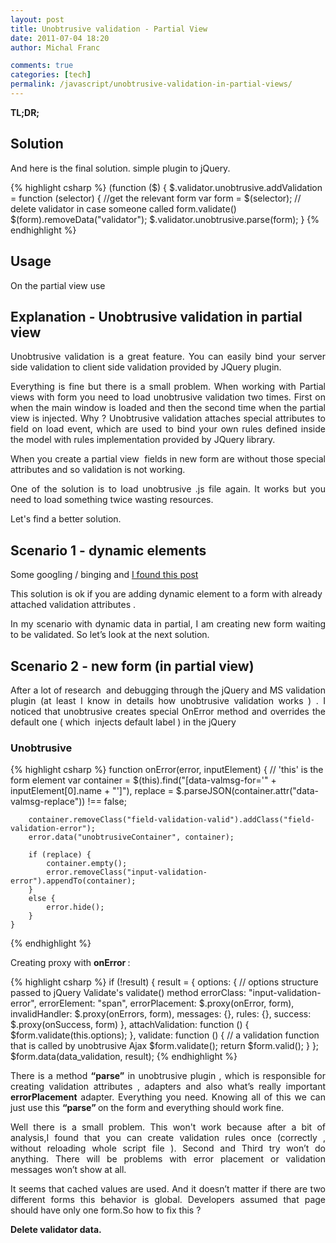 ```yaml
---
layout: post
title: Unobtrusive validation - Partial View
date: 2011-07-04 18:20
author: Michal Franc

comments: true
categories: [tech]
permalink: /javascript/unobtrusive-validation-in-partial-views/
---
```

<strong>TL;DR;</strong>

<h2>Solution</h2>
And here is the final solution. simple plugin to jQuery.

{% highlight csharp %}
(function ($) { 
    $.validator.unobtrusive.addValidation = function (selector) { 
    //get the relevant form 
    var form = $(selector); 
    // delete validator in case someone called form.validate()
    $(form).removeData("validator"); 
    $.validator.unobtrusive.parse(form); 
  }
{% endhighlight %}

<h2>Usage</h2>
On the partial view use

<h2>Explanation - Unobtrusive validation in partial view</h2>
<p align="justify">Unobtrusive validation is a great feature. You can easily bind your server side validation to client side validation provided by JQuery plugin.</p>
<p align="justify">Everything is fine but there is a small problem. When working with Partial views with form you need to load unobtrusive validation two times. First on when the main window is loaded and then the second time when the partial view is injected. Why ? Unobtrusive validation attaches special attributes to field on load event, which are used to bind your own rules defined inside the model with rules implementation provided by JQuery library.</p>
<p align="justify">When you create a partial view  fields in new form are without those special attributes and so validation is not working.</p>
<p align="justify">One of the solution is to load unobtrusive .js file again. It works but you need to load something twice wasting resources.</p>
Let's find a better solution.
<h2>Scenario 1 - dynamic elements</h2>
Some googling / binging and <a href="http://xhalent.wordpress.com/2011/01/24/applying-unobtrusive-validation-to-dynamic-content/">I found this post</a>

This solution is ok if you are adding dynamic element to a form with already attached validation attributes .
<p align="justify">In my scenario with dynamic data in partial, I am creating new form waiting to be validated. So let’s look at the next solution.</p>

<h2>Scenario 2 - new form (in partial view)</h2>

<p align="justify">After a lot of research  and debugging through the jQuery and MS validation plugin (at least I know in details how unobtrusive validation works ) . I noticed that unobtrusive creates special OnError method and overrides the default one ( which  injects default label ) in the jQuery</p>

<h3>Unobtrusive</h3>

{% highlight csharp %}
    function onError(error, inputElement) {  // 'this' is the form element
        var container = $(this).find("[data-valmsg-for='" + inputElement[0].name + "']"),
            replace = $.parseJSON(container.attr("data-valmsg-replace")) !== false;

        container.removeClass("field-validation-valid").addClass("field-validation-error");
        error.data("unobtrusiveContainer", container);

        if (replace) {
            container.empty();
            error.removeClass("input-validation-error").appendTo(container);
        }
        else {
            error.hide();
        }
    }
{% endhighlight %}

Creating proxy with <strong>onError </strong>:

{% highlight csharp %}
        if (!result) {
            result = {
                options: {  // options structure passed to jQuery Validate's validate() method
                    errorClass: "input-validation-error",
                    errorElement: "span",
                    errorPlacement: $.proxy(onError, form),
                    invalidHandler: $.proxy(onErrors, form),
                    messages: {},
                    rules: {},
                    success: $.proxy(onSuccess, form)
                },
                attachValidation: function () {
                    $form.validate(this.options);
                },
                validate: function () {  // a validation function that is called by unobtrusive Ajax
                    $form.validate();
                    return $form.valid();
                }
            };
            $form.data(data_validation, result);
{% endhighlight %}

<p align="justify">There is a method <strong>“parse”</strong> in unobtrusive plugin , which is responsible for creating validation attributes , adapters and also what’s really important <strong>errorPlacement</strong> adapter. Everything you need. Knowing all of this we can just use this <strong>“parse” </strong>on the form and everything should work fine.</p>

<p align="justify">Well there is a small problem. This won't work because after a bit of analysis,I found that you can create validation rules once (correctly , without reloading whole script file ). Second and Third try won’t do anything. There will be problems with error placement or validation messages won’t show at all.</p>

<p align="justify">It seems that cached values are used. And it doesn’t matter if there are two different forms this behavior is global. Developers assumed that page should have only one form.</p?

So how to fix this ?

<strong>Delete validator data.</strong>
